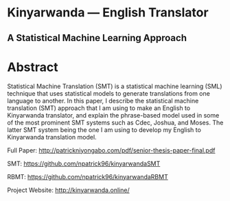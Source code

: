 # Kinyarwanda — English Translator 
## A Statistical Machine Learning Approach

# Abstract
Statistical Machine Translation (SMT) is a statistical machine learning (SML) technique that uses statistical models to generate translations from one language to another. In this paper, I describe the statistical machine translation (SMT) approach that I am using to make an English to Kinyarwanda translator, and explain the phrase-based model used in some of the most prominent SMT systems such as Cdec, Joshua, and Moses. The latter SMT system being the one I am using to develop my English to Kinyarwanda translation model.

Full Paper: http://patrickniyongabo.com/pdf/senior-thesis-paper-final.pdf

SMT: https://github.com/npatrick96/kinyarwandaSMT

RBMT: https://github.com/npatrick96/kinyarwandaRBMT

Project Website: http://kinyarwanda.online/
